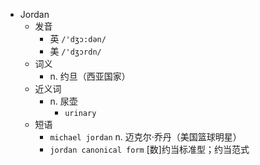- Jordan
  - 发音
    - 英 `/'dʒɔ:dən/`
    - 美 `/'dʒɔrdn/`
  - 词义
    - n. 约旦（西亚国家）
  - 近义词
    - n. 尿壶
      - `urinary`
  - 短语
    - `michael jordan` n. 迈克尔·乔丹（美国篮球明星） 
    - `jordan canonical form` [数]约当标准型；约当范式 
